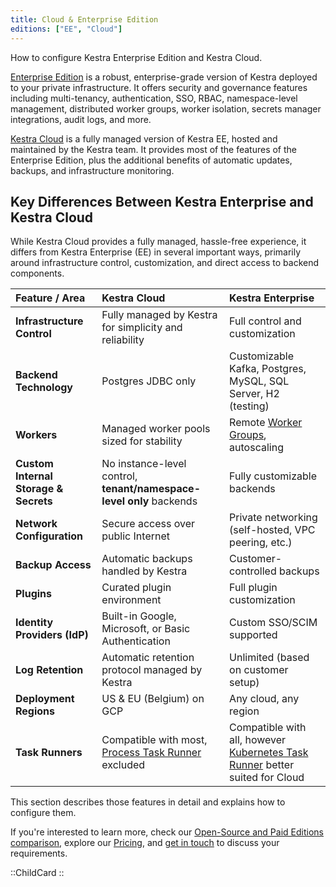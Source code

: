 ```yaml
---
title: Cloud & Enterprise Edition
editions: ["EE", "Cloud"]
---
```


How to configure Kestra Enterprise Edition and Kestra Cloud.

[Enterprise Edition](/enterprise) is a robust, enterprise-grade version of Kestra deployed to your private infrastructure. It offers security and governance features including multi-tenancy, authentication, SSO, RBAC, namespace-level management, distributed worker groups, worker isolation, secrets manager integrations, audit logs, and more.

[Kestra Cloud](/cloud) is a fully managed version of Kestra EE, hosted and maintained by the Kestra team. It provides most of the features of the Enterprise Edition, plus the additional benefits of automatic updates, backups, and infrastructure monitoring.

## Key Differences Between Kestra Enterprise and Kestra Cloud

While Kestra Cloud provides a fully managed, hassle-free experience, it differs from Kestra Enterprise (EE) in several important ways, primarily around infrastructure control, customization, and direct access to backend components.

| Feature / Area                    | Kestra Cloud                                       | Kestra Enterprise                        |
| :--------------------------------- | :------------------------------------------------ | :--------------------------------------- |
| **Infrastructure Control**         | Fully managed by Kestra for simplicity and reliability               | Full control and customization          |
| **Backend Technology**             | Postgres JDBC only                                | Customizable Kafka, Postgres, MySQL, SQL Server, H2 (testing)   |
| **Workers**                        | Managed worker pools sized for stability                  | Remote [Worker Groups](04.scalability/worker-group.md), autoscaling        |
| **Custom Internal Storage & Secrets**              | No instance-level control, **tenant/namespace-level only** backends            | Fully customizable backends              |
| **Network Configuration**          | Secure access over public Internet                             | Private networking (self-hosted, VPC peering, etc.)   |
| **Backup Access**                  | Automatic backups handled by Kestra                 | Customer-controlled backups              |
| **Plugins**                        | Curated plugin environment                                | Full plugin customization                |
| **Identity Providers (IdP)**        | Built-in Google, Microsoft, or Basic Authentication                | Custom SSO/SCIM supported                 |
| **Log Retention**                  | Automatic retention protocol managed by Kestra      | Unlimited (based on customer setup)      |
| **Deployment Regions**             | US & EU (Belgium) on GCP                          | Any cloud, any region                    |
| **Task Runners**             | Compatible with most, [Process Task Runner](../task-runners/04.types/01.process-task-runner.md) excluded                          | Compatible with all, however [Kubernetes Task Runner](../task-runners/04.types/03.kubernetes-task-runner.md) better suited for Cloud                    |

This section describes those features in detail and explains how to configure them.

If you're interested to learn more, check our [Open-Source and Paid Editions comparison](../oss-vs-paid.md), explore our [Pricing](/pricing), and [get in touch](/demo) to discuss your requirements.

::ChildCard
::
